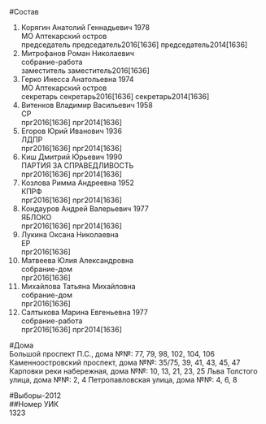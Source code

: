 #Состав  
1. Корягин Анатолий Геннадьевич 1978  
    МО Аптекарский остров  
    председатель председатель2016[1636] председатель2014[1636]  
2. Митрофанов Роман Николаевич  
    собрание-работа  
    заместитель заместитель2016[1636]  
3. Герко Инесса Анатольевна 1974  
    МО Аптекарский остров  
    секретарь секретарь2016[1636] секретарь2014[1636]  
4. Витенков Владимир Васильевич 1958  
    СР  
    прг2016[1636] прг2014[1636]  
5. Егоров Юрий Иванович 1936  
    ЛДПР  
    прг2016[1636] прг2014[1636]  
6. Киш Дмитрий Юрьевич 1990  
    ПАРТИЯ ЗА СПРАВЕДЛИВОСТЬ  
    прг2016[1636] прг2014[1636]  
7. Козлова Римма Андреевна 1952  
    КПРФ  
    прг2016[1636] прг2014[1636]  
8. Кондауров Андрей Валерьевич 1977  
    ЯБЛОКО  
    прг2016[1636] прг2014[1636]  
9. Лукина Оксана Николаевна  
    ЕР  
    прг2016[1636]  
10. Матвеева Юлия Александровна  
    собрание-дом  
    прг2016[1636]  
11. Михайлова Татьяна Михайловна  
    собрание-дом  
    прг2016[1636]  
12. Салтыкова Марина Евгеньевна 1977  
    собрание-работа  
    прг2016[1636] прг2014[1636]  
  
#Дома  
Большой проспект П.С., дома №№: 77, 79, 98, 102, 104, 106 Каменноостровский проспект, дома №№: 35/75, 39, 41, 43, 45, 47 Карповки реки набережная, дома №№: 10, 13, 21, 23, 25 Льва Толстого улица, дома №№: 2, 4 Петропавловская улица, дома №№: 4, 6, 8  
  
#Выборы-2012  
##Номер УИК  
1323  
